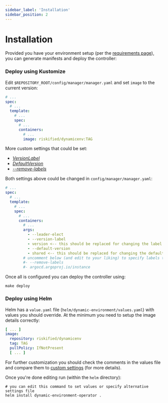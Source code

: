 ```yaml
---
sidebar_label: 'Installation'
sidebar_position: 2
---
```


# Installation

Provided you have your environment setup (per the [requirements page](requirements.md)), you can
generate manifests and deploy the controller:

### Deploy using Kustomize

Edit `$REPOSITORY_ROOT/config/manager/manager.yaml` and set `image` to the current version:

```yaml
# ...
spec:
  # ...
  template:
    # ...
    spec:
      # ...
      containers:
        # ...
        image: riskified/dynamicenv:TAG
```

More custom settings that could be set:

* [_VersionLabel_](../references/custom-settings.md#versionlabel-and-defaultversion)
* [_DefaultVersion_](../references/custom-settings.md#versionlabel-and-defaultversion)
* [
  _--remove-labels_](../references/custom-settings.md#labels-to-remove-when-creating-overriding-deployments)

Both settings above could be changed in `config/manager/manager.yaml`:

```yaml
# ...
spec:
  # ...
  template:
    # ...
    spec:
      # ...
      containers:
        # ...
        args:
          - --leader-elect
          - --version-label
          - version <-- this should be replaced for changing the label
          - --default-version
          - shared <-- this should be replaced for changing the default version
        # uncomment below (and edit to your liking) to specify labels to be removed (comma separated list)
        #- --remove-labels
        #- argocd.argoproj.io/instance
```

Once all is configured you can deploy the controller using:

```shell
make deploy
```

### Deploy using Helm

Helm has a `value.yaml` file (`helm/dynamic-environment/values.yaml`) with values you should
override. At the minimum you need to setup the image details correctly:

```yaml title=values.yaml
[ ... ]
image:
  repository: riskified/dynamicenv
  tag: TAG
  pullPolicy: IfNotPresent
  [ ... ]
```

For further customization you should check the comments in the values file and compare them
to [custom settings](../references/custom-settings.md) (for more details).

Once you're done editing run (within the `helm` directory):

```shell
# you can edit this command to set values or specify alternative settings file
helm install dynamic-environment-operator .
```